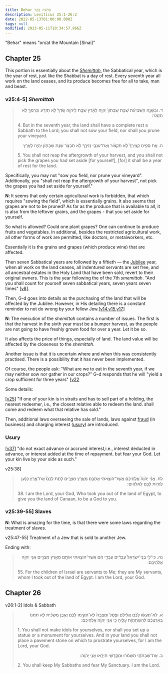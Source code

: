 ```yaml
---
title: Behar פרשׁת בְּהַ֥ר
description: Leviticus 25:1-26:2
date: 2022-05-13T01:00:00.000Z
tags: null
modified: 2023-05-11T10:34:57.966Z
---
```


"Behar" means "on/at the Mountain [Sinai]"

## Chapter 25

This portion is essentially about the [_Shemittah_](https://www.chabad.org/library/article_cdo/aid/562016/jewish/Shemitah.htm), the Sabbatical year, which is the year of rest, just like the Shabbat is a day of rest. Every seventh year all work on the land ceases, and its produce becomes free for all to take, man and beast.

### v25:4-5] _Shemittah_

<blockquote>
<p dir="rtl">
ד. וּבַשָּׁנָ֣ה הַשְּׁבִיעִ֗ת שַׁבַּ֤ת שַׁבָּתוֹן֙ יִֽהְיֶ֣ה לָאָ֔רֶץ שַׁבָּ֖ת לַֽיהֹוָ֑ה שָֽׂדְךָ֙ לֹ֣א תִזְרָ֔ע וְכַרְמְךָ֖ לֹ֥א תִזְמֹֽר:
</p>
<p>
4. But in the seventh year, the land shall have a complete rest a Sabbath to the Lord; you shall not sow your field, nor shall you prune your vineyard.
</p>
<p dir="rtl">
ה. אֵ֣ת סְפִ֤יחַ קְצִֽירְךָ֙ לֹ֣א תִקְצ֔וֹר וְאֶת־עִנְּבֵ֥י נְזִירֶ֖ךָ לֹ֣א תִבְצֹ֑ר שְׁנַ֥ת שַׁבָּת֖וֹן יִֽהְיֶ֥ה לָאָֽרֶץ
</p>
<p>
5. You shall not reap the aftergrowth of your harvest, and you shall not pick the grapes you had set aside [for yourself], [for] it shall be a year of rest for the land.
</p>
</blockquote>

Specifically, you may not "sow you field, nor prune your vineyard". Additionally, you "shall not reap the aftergrowth of your harvest", not pick the grapes you had set aside for yourself."

<div class="note">

**N**: It seems that only certain agricultural work is forbidden, that which requires "sowing the field", which is essentially grains. It also seems that grapes are not to be pruned? As far as the produce that is available to all, it is also from the leftover grains, and the grapes - that you set aside for yourself.

So what is allowed? Could one plant grapes? One can continue to produce fruits and vegetables. In additional, besides the restricted agricultural work, all other forms of work are permitted, like doctors, or metalworkers, etc.

Essentially it is the grains and grapes (which produce wine) that are affected.

Then seven Sabbatical years are followed by a fiftieth &mdash; the [Jubilee](https://www.chabad.org/parshah/article_cdo/aid/4386805/jewish/10-Jubilee-Facts-to-Know.htm) year, when all work on the land ceases, all indentured servants are set free, and all ancestral estates in the Holy Land that have been sold, revert to their original owners. This is the year following the of the 7th _smemittah_. "And you shall count for yourself seven sabbatical years, seven years seven times" [[v8](https://www.sefaria.org/Leviticus.25.8?lang=bi&with=all&lang2=en)].

Then, G-d goes into details as the purchasing of the land that will be
affected by the Jubilee. However, in His detailing there is a constant reminder to not do wrong by your fellow Jew.[[v14](https://www.sefaria.org/Leviticus.25.14?lang=bi&with=all&lang2=en),[v15](https://www.sefaria.org/Leviticus.25.15?lang=bi&with=all&lang2=en),[v17](https://www.sefaria.org/Leviticus.25.17?lang=bi&with=all&lang2=en)]

**N**: The execution of the _shemittah_ contains a number of issues. The first is that the harvest in the sixth year must be a bumper harvest, as the people are not going to have freshly grown food for over a year. Let it be so.

It also affects the price of things, especially of land. The land value will be affected by the closeness to the _shemittah_.

Another issue is that it is uncertain where and when this was consistently practised. There is a possibility that it has never been implemented.

Of course, the people ask: "What are we to eat in the seventh year, if we may neither sow nor gather in our crops?" G-d responds that he will "yield a crop sufficient for three years" [[v22](https://www.sefaria.org/Leviticus.25.22?lang=bi&with=all&lang2=en)
</div>

Some details:

[[v25](https://www.sefaria.org/Leviticus.25.25?lang=bi&with=all&lang2=en)] "If one of your kin is in straits and has to sell part of a holding, the nearest redeemer, i.e., the closest relative able to redeem the land. shall come and redeem what that relative has sold."

Then, additional laws overseeing the sale of lands, laws against [fraud](https://www.chabad.org/library/article_cdo/aid/803455/jewish/Are-Jews-Allowed-to-Steal.htm) (in business) and charging interest ([usury](https://www.chabad.org/library/article_cdo/aid/4108763/jewish/Moneylending-and-Jewish-Law.htm)) are introduced.

### Usury

[[v37](https://www.sefaria.org/Leviticus.25.35-37?lang=bi&with=all&lang2=en)] "do not exact advance or accrued interest,i.e., interest deducted in advance, or interest added at the time of repayment. but fear your God. Let your kin live by your side as such."

v25:38]

<blockquote>
<p dir="rtl">
לח. אֲנִ֗י יְהֹוָה֙ אֱלֹ֣הֵיכֶ֔ם אֲשֶׁר־הוֹצֵ֥אתִי אֶתְכֶ֖ם מֵאֶ֣רֶץ מִצְרָ֑יִם לָתֵ֤ת לָכֶם֙ אֶת־אֶ֣רֶץ כְּנַ֔עַן לִֽהְי֥וֹת לָכֶ֖ם לֵֽאלֹהִֽים:
</p>
  <p>
38. I am the Lord, your God, Who took you out of the land of Egypt, to give you the land of Canaan, to be a God to you.
  </p>
</blockquote>

### v25:39-55] Slaves

**N**: What is amazing for the time, is that there were some laws regarding the treatment of slaves.

v25:47-55] Treatment of a Jew that is sold to another Jew.

Ending with:

<blockquote>
<p dir="rtl">
נה. כִּי־לִ֤י בְנֵֽי־יִשְׂרָאֵל֙ עֲבָדִ֔ים עֲבָדַ֣י הֵ֔ם אֲשֶׁר־הוֹצֵ֥אתִי אוֹתָ֖ם מֵאֶ֣רֶץ מִצְרָ֑יִם אֲנִ֖י יְהֹוָ֥ה אֱלֹֽהֵיכֶֽם:
</p>
  <p>
55. For the children of Israel are servants to Me; they are My servants, whom I took out of the land of Egypt. I am the Lord, your God.
  </p>
</blockquote>

## Chapter 26

v26:1-2] Idols & Sabbath

<blockquote>
<p dir="rtl">
א. לֹא־תַֽעֲשׂ֨וּ לָכֶ֜ם אֱלִילִ֗ם וּפֶ֤סֶל וּמַצֵּבָה֙ לֹֽא־תָקִ֣ימוּ לָכֶ֔ם וְאֶ֣בֶן מַשְׂכִּ֗ית לֹ֤א תִתְּנוּ֙ בְּאַרְצְכֶ֔ם לְהִשְׁתַּֽחֲוֹ֖ת עָלֶ֑יהָ כִּ֛י אֲנִ֥י יְהֹוָ֖ה אֱלֹֽהֵיכֶֽם:
</p><p>
1. You shall not make idols for yourselves, nor shall you set up a statue or a monument for yourselves. And in your land you shall not place a pavement stone on which to prostrate yourselves, for I am the Lord, your God.
<p dir="rtl">
ב. אֶת־שַׁבְּתֹתַ֣י תִּשְׁמֹ֔רוּ וּמִקְדָּשִׁ֖י תִּירָ֑אוּ אֲנִ֖י יְהֹוָֽה:
</p>
  <p>
2. You shall keep My Sabbaths and fear My Sanctuary. I am the Lord.
  </p>
</blockquote>
